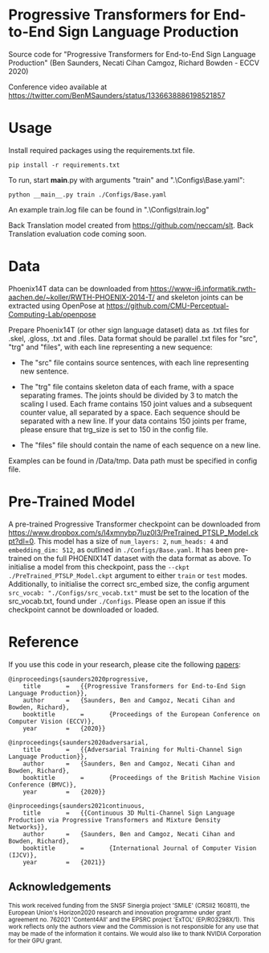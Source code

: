 # Progressive Transformers for End-to-End Sign Language Production

Source code for "Progressive Transformers for End-to-End Sign Language Production" (Ben Saunders, Necati Cihan Camgoz, Richard Bowden - ECCV 2020) 

Conference video available at https://twitter.com/BenMSaunders/status/1336638886198521857

# Usage

Install required packages using the requirements.txt file.

`pip install -r requirements.txt`

To run, start __main__.py with arguments "train" and ".\Configs\Base.yaml":

`python __main__.py train ./Configs/Base.yaml` 

An example train.log file can be found in ".\Configs\train.log"

Back Translation model created from https://github.com/neccam/slt. Back Translation evaluation code coming soon.

# Data

Phoenix14T data can be downloaded from https://www-i6.informatik.rwth-aachen.de/~koller/RWTH-PHOENIX-2014-T/ and skeleton joints can be extracted using OpenPose at  https://github.com/CMU-Perceptual-Computing-Lab/openpose

Prepare Phoenix14T (or other sign language dataset) data as .txt files for .skel, .gloss, .txt and .files. Data format should be parallel .txt files for "src", "trg" and "files", with each line representing a new sequence:

- The "src" file contains source sentences, with each line representing new sentence. 

- The "trg" file contains skeleton data of each frame, with a space separating frames. The joints should be divided by 3 to match the scaling I used. Each frame contains 150 joint values and a subsequent counter value, all separated by a space. Each sequence should be separated with a new line. If your data contains 150 joints per frame, please ensure that trg_size is set to 150 in the config file. 

- The "files" file should contain the name of each sequence on a new line. 

Examples can be found in /Data/tmp. Data path must be specified in config file.

# Pre-Trained Model

A pre-trained Progressive Transformer checkpoint can be downloaded from https://www.dropbox.com/s/l4xmnybp7luz0l3/PreTrained_PTSLP_Model.ckpt?dl=0. This model has a size of ```num_layers: 2```, ```num_heads: 4``` and ```embedding_dim: 512```, as outlined in ```./Configs/Base.yaml```. It has been pre-trained on the full PHOENIX14T dataset with the data format as above. To initialise a model from this checkpoint, pass the ```--ckpt ./PreTrained_PTSLP_Model.ckpt``` argument to either ```train``` or ```test``` modes. Additionally, to initialise the correct src_embed size, the config argument ```src_vocab: "./Configs/src_vocab.txt"``` must be set to the location of the src_vocab.txt, found under ```./Configs```. Please open an issue if this checkpoint cannot be downloaded or loaded.

# Reference

If you use this code in your research, please cite the following [papers](https://arxiv.org/abs/2004.14874):

```
@inproceedings{saunders2020progressive,
	title		=	{{Progressive Transformers for End-to-End Sign Language Production}},
	author		=	{Saunders, Ben and Camgoz, Necati Cihan and Bowden, Richard},
	booktitle   	=   	{Proceedings of the European Conference on Computer Vision (ECCV)},
	year		=	{2020}}

@inproceedings{saunders2020adversarial,
	title		=	{{Adversarial Training for Multi-Channel Sign Language Production}},
	author		=	{Saunders, Ben and Camgoz, Necati Cihan and Bowden, Richard},
	booktitle   	=   	{Proceedings of the British Machine Vision Conference (BMVC)},
	year		=	{2020}}

@inproceedings{saunders2021continuous,
	title		=	{{Continuous 3D Multi-Channel Sign Language Production via Progressive Transformers and Mixture Density Networks}},
	author		=	{Saunders, Ben and Camgoz, Necati Cihan and Bowden, Richard},
	booktitle   	=   	{International Journal of Computer Vision (IJCV)},
	year		=	{2021}}

```

## Acknowledgements
<sub>This work received funding from the SNSF Sinergia project 'SMILE' (CRSII2 160811), the European Union's Horizon2020 research and innovation programme under grant agreement no. 762021 'Content4All' and the EPSRC project 'ExTOL' (EP/R03298X/1). This work reflects only the authors view and the Commission is not responsible for any use that may be made of the information it contains. We would also like to thank NVIDIA Corporation for their GPU grant. </sub>
